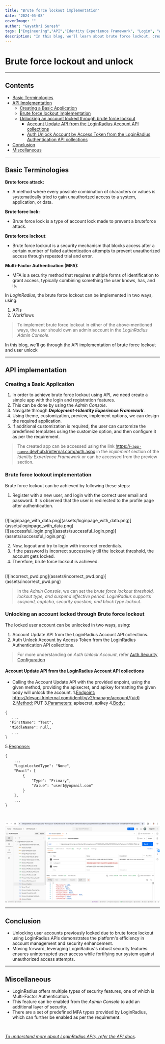 ```yaml
---
title: "Brute force lockout implementation"
date: "2024-05-08"
coverImage: ""
author: "Gayathri Suresh"
tags: ["Engineering","API","Identity Experience Framework", "Login", "Authentication", "Brute force lockout"]
description: "In this blog, we'll learn about brute force lockout, creation of basic app using Identity Experience Framework, and on how to unlock an user account using APIs."
---
```



# Brute force lockout and unlock

---

## Contents
- [Basic Terminologies](#basic-terminologies)
- [API Implementation](#api-implementation)
    - [Creating a Basic Application](#creating-a-basic-application)
    - [Brute force lockout implementation](#brute-force-lockout-implementation)
    - [Unlocking an account locked through brute force lockout](#unlocking-an-account-locked-through-brute-force-lockout)
        - [Account Update API from the LoginRadius Account API collections](#account-update-api-from-the-loginradius-account-api-collections)
        - [Auth Unlock Account by Access Token from the LoginRadius Authentication API collections](#auth-unlock-account-by-access-token-from-the-loginradius-authentication-api-collections)
- [Conclusion](#conclusion)
- [Miscellaneous](#miscellaneous)

---

## Basic Terminologies
**Brute force attack:**
- A method where every possible combination of characters or values is systematically tried to gain unauthorized access to a system, application, or data.

**Brute force lock:**
- Brute force lock is a type of account lock made to prevent a bruteforce attack.

**Brute force lockout:**
- Brute force lockout is a security mechanism that blocks access after a certain number of failed authentication attempts to prevent unauthorized access through repeated trial and error.

**Multi-Factor Authentication (MFA):**
-  MFA is a security method that requires multiple forms of identification to grant access, typically combining something the user knows, has, and is.

In _LoginRadius_, the brute force lockout can be implemented in two ways, using:
1. APIs
2. Workflows

> To implement brute force lockout in either of the above-mentioned ways, the user should own an admin account in the _LoginRadius Admin Console_.

In this blog, we'll go through the API implementation of brute force lockout and user unlock

---

## API implementation
### Creating a Basic Application
1. In order to achieve brute force lockout using API, we need create a simple app with the login and registration features.
2. This can be done by using the _Admin Console_.
3. Navigate through ***Deployment->Identity Experience Framework***.
4. Using theme, customization, preview, implement options, we can design the required application.
5. If additional customization is required, the user can customize the predefined templates using the customize option, and then configure it as per the requirement.
> The created app can be accessed using the link [https://`<app-name>`.devhub.lrinternal.com/auth.aspx](https://`<app-name>`.devhub.lrinternal.com/auth.aspx) in the _implement_ section of the _Identity Experience Framework_ or can be accessed from the preview section.
### Brute force lockout implementation
Brute force lockout can be achieved by following these steps: 
1. Register with a new user, and login with the correct user email and password. It is observed that the user is redirected to the profile page after authentication.
<br>
[![loginpage_with_data.png](assets/loginpage_with_data.png)](assets/loginpage_with_data.png)
<br>
[![successful_login.png](assets/successful_login.png)](assets/successful_login.png)
<br>

2. Now, logout and try to login with incorrect credentials.
3. If the password is incorrect successively till the lockout threshold, the account gets locked. 
4. Therefore, brute force lockout is achieved.
<br>
[![incorrect_pwd.png](assets/incorrect_pwd.png)](assets/incorrect_pwd.png)
<br>

> In the _Admin Console_, we can set the _brute force lockout threshold, lockout type, and suspend effective period_. _LoginRadius_ supports _suspend, captcha, security question, and block type lockout_. 


### Unlocking an account locked through Brute force lockout
The locked user account can be unlocked in two ways, using: 
1. Account Update API from the LoginRadius Account API collections.
2. Auth Unlock Account by Access Token from the LoginRadius Authentication API collections.

> For more understanding on _Auth Unlock Account_, refer [Auth Security Configuration](https://www.loginradius.com/docs/api/v2/admin-console/platform-security/auth-security-configuration/)

#### Account Update API from the LoginRadius Account API collections
- Calling the Account Update API with the provided enpoint, using the given method, providing the apisecret, and apikey formatting the given body will unlock the account.
1.<u>Endpoint:</u> https://devapi.lrinternal.com/identity/v2/manage/account/{uid}
2.<u>Method:</u> PUT
3.<u>Parameters:</u> apisecret, apikey
4.<u>Body:</u> 
```
{
   ...
  "FirstName": "Test",
  "MiddleName": null,
   ...
}
```

5.<u>Response:</u> 
```
{
    ...
    "LoginLockedType": "None",
    "Email": [
        {
            "Type": "Primary",
            "Value": "user1@yopmail.com"
        }
    ],
    ...
}
```

<br>

[![unlocked_account_update.png](assets/unlocked_account_update.png)](assets/unlocked_account_update.png)

---

## Conclusion
- Unlocking user accounts previously locked due to brute force lockout using LoginRadius APIs demonstrates the platform's efficiency in account management and security enhancement. 
- Moving forward, leveraging LoginRadius's robust security features ensures uninterrupted user access while fortifying our system against unauthorized access attempts.

---

## Miscellaneous
- LoginRadius offers multiple types of security features, one of which is Multi-Factor Authentication. 
- This feature can be enabled from the _Admin Console_ to add an additional layer of security.
- There are a set of predefined MFA types provided by LoginRadius, which can further be enabled as per the requirement.

<br>

<u>_To understand more about _LoginRadius_ APIs, refer the [API docs](https://www.loginradius.com/docs/api/v2/getting-started/introduction/)_</u>.

